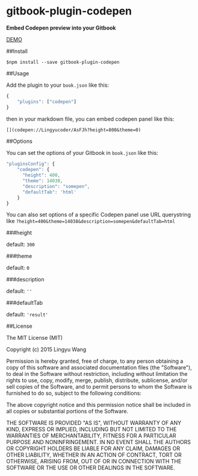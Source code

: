 gitbook-plugin-codepen
======================

**Embed Codepen preview into your Gitbook**

[DEMO](http://read.lingyu.wang/Codepen.html)

##Install

```shell
$npm install --save gitbook-plugin-codepen
```

##Usage

Add the plugin to your `book.json` like this:

```javascript
{
    "plugins": ["codepen"]
}
```

then in your markdown file, you can embed codepen panel like this:

```markdown
[](codepen://Lingyucoder/AsFJh?height=800&theme=0)
```

##Options

You can set the options of your Gitbook in `book.json` like this:

```javascript
"pluginsConfig": {
    "codepen": {
      "height": 400,
      "theme": 14038,
      "description": "somepen",
      "defaultTab": 'html'
    }
}
```

You can also set options of a specific Codepen panel use URL querystring like `?height=400&theme=14038&description=somepen&defaultTab=html`

###height

default: `300`

###theme

default: `0`

###description

default: `''`

###defaultTab

default: `'result'`

##License

The MIT License (MIT)

Copyright (c) 2015 Lingyu Wang

Permission is hereby granted, free of charge, to any person obtaining a copy of this software and associated documentation files (the "Software"), to deal in the Software without restriction, including without limitation the rights to use, copy, modify, merge, publish, distribute, sublicense, and/or sell copies of the Software, and to permit persons to whom the Software is furnished to do so, subject to the following conditions:

The above copyright notice and this permission notice shall be included in all copies or substantial portions of the Software.

THE SOFTWARE IS PROVIDED "AS IS", WITHOUT WARRANTY OF ANY KIND, EXPRESS OR IMPLIED, INCLUDING BUT NOT LIMITED TO THE WARRANTIES OF MERCHANTABILITY, FITNESS FOR A PARTICULAR PURPOSE AND NONINFRINGEMENT. IN NO EVENT SHALL THE AUTHORS OR COPYRIGHT HOLDERS BE LIABLE FOR ANY CLAIM, DAMAGES OR OTHER LIABILITY, WHETHER IN AN ACTION OF CONTRACT, TORT OR OTHERWISE, ARISING FROM, OUT OF OR IN CONNECTION WITH THE SOFTWARE OR THE USE OR OTHER DEALINGS IN THE SOFTWARE.
